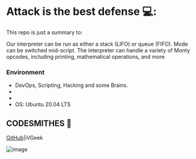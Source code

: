 # Attack is the best defense 💻:
This repo is just a summary to:

Our interpreter can be run as either a stack (LIFO) or queue (FIFO). Mode can be switched mid-script. 
The interpreter can handle a variety of Monty opcodes, including printing, mathematical operations, and more

### Environment
* DevOps, Scripting, Hacking and some Brains.
* 
* 
* OS: Ubuntu 20.04 LTS

## CODESMITHES 🦊

[GitHub](https://github.com/iVGeek)|iVGeek


![image](https://github.com/iVGeek/alx-system_engineering-devops/blob/master/attack_is_the_best_defense/png_spoof.png)
